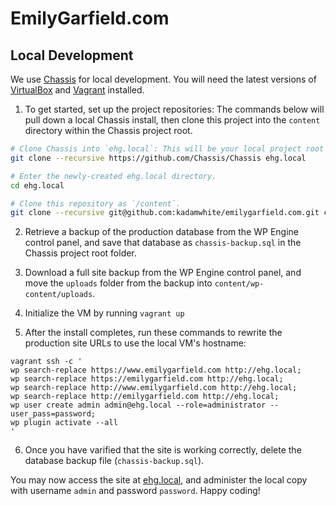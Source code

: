 # EmilyGarfield.com

## Local Development

We use [Chassis](http://docs.chassis.io) for local development. You will need the latest versions of [VirtualBox](https://www.virtualbox.org/) and [Vagrant](https://www.vagrantup.com/) installed.

1. To get started, set up the project repositories: The commands below will pull down a local Chassis install, then clone this project into the `content` directory within the Chassis project root.
```bash
# Clone Chassis into `ehg.local`: This will be your local project root folder.
git clone --recursive https://github.com/Chassis/Chassis ehg.local

# Enter the newly-created ehg.local directory.
cd ehg.local

# Clone this repository as `/content`.
git clone --recursive git@github.com:kadamwhite/emilygarfield.com.git content
```

2. Retrieve a backup of the production database from the WP Engine control panel, and save that database as `chassis-backup.sql` in the Chassis project root folder.

3. Download a full site backup from the WP Engine control panel, and move the `uploads` folder from the backup into `content/wp-content/uploads`.

4. Initialize the VM by running `vagrant up`

5. After the install completes, run these commands to rewrite the production site URLs to use the local VM's hostname:
```
vagrant ssh -c '
wp search-replace https://www.emilygarfield.com http://ehg.local;
wp search-replace https://emilygarfield.com http://ehg.local;
wp search-replace http://www.emilygarfield.com http://ehg.local;
wp search-replace http://emilygarfield.com http://ehg.local;
wp user create admin admin@ehg.local --role=administrator --user_pass=password;
wp plugin activate --all
'
```

6. Once you have varified that the site is working correctly, delete the database backup file (`chassis-backup.sql`).

You may now access the site at [ehg.local](http://ehg.local), and administer the local copy with username `admin` and password `password`. Happy coding!
